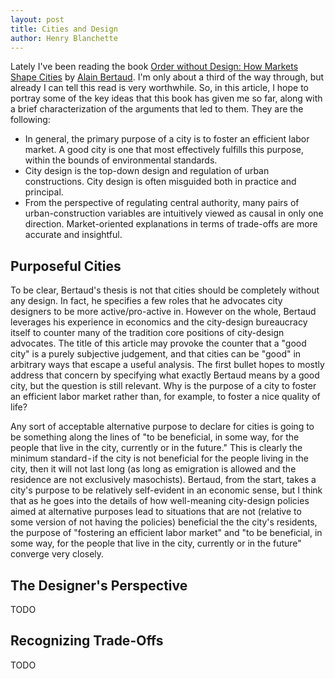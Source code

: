 ```yaml
---
layout: post
title: Cities and Design
author: Henry Blanchette
---
```


Lately I've been reading the book [Order without Design: How Markets Shape Cities](https://www.goodreads.com/book/show/39644188-order-without-design) by [Alain Bertaud](https://www.goodreads.com/author/show/1264012.Alain_Bertaud). I'm only about a third of the way through, but already I can tell this read is very worthwhile. So, in this article, I hope to portray some of the key ideas that this book has given me so far, along with a brief characterization of the arguments that led to them. They are the following:

- In general, the primary purpose of a city is to foster an efficient labor market. A good city is one that most effectively fulfills this purpose, within the bounds of environmental standards.
- City design is the top-down design and regulation of urban constructions. City design is often misguided both in practice and principal.
- From the perspective of regulating central authority, many pairs of urban-construction variables are intuitively viewed as causal in only one direction. Market-oriented explanations in terms of trade-offs are more accurate and insightful.

## Purposeful Cities

To be clear, Bertaud's thesis is not that cities should be completely without any design. In fact, he specifies a few roles that he advocates city designers to be more active/pro-active in. However on the whole, Bertaud leverages his experience in economics and the city-design bureaucracy itself to counter many of the tradition core positions of city-design advocates.
The title of this article may provoke the counter that a "good city" is a purely subjective judgement, and that cities can be "good" in arbitrary ways that escape a useful analysis. The first bullet hopes to mostly address that concern by specifying what exactly Bertaud means by a good city, but the question is still relevant. Why is the purpose of a city to foster an efficient labor market rather than, for example, to foster a nice quality of life?

Any sort of acceptable alternative purpose to declare for cities is going to be something along the lines of "to be beneficial, in some way, for the people that live in the city, currently or in the future." This is clearly the minimum standard - if the city is not beneficial for the people living in the city, then it will not last long (as long as emigration is allowed and the residence are not exclusively masochists). Bertaud, from the start, takes a city's purpose to be relatively self-evident in an economic sense, but I think that as he goes into the details of how well-meaning city-design policies aimed at alternative purposes lead to situations that are not (relative to some version of not having the policies) beneficial the the city's residents, the purpose of "fostering an efficient labor market" and "to be beneficial, in some way, for the people that live in the city, currently or in the future" converge very closely.

## The Designer's Perspective

TODO

## Recognizing Trade-Offs

TODO
